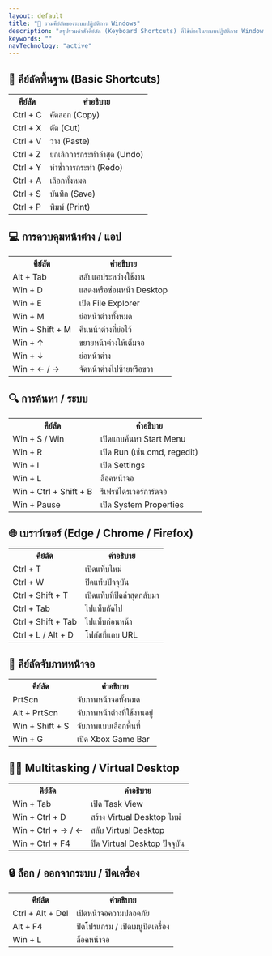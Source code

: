 ```yaml
---
layout: default
title: "🔑 รวมคีย์ลัดของระบบปฏิบัติการ Windows"
description: "สรุปรวมคำสั่งคีย์ลัด (Keyboard Shortcuts) ที่ใช้บ่อยในระบบปฏิบัติการ Windows โดยจัดกลุ่มตามหมวดหมู่ เพื่อให้ใช้งานและจดจำได้ง่ายขึ้น"
keywords: ""
navTechnology: "active"
---
```

<h2>🎯 คีย์ลัดพื้นฐาน (Basic Shortcuts)</h2>
<table class="table" style="width:100%;">
    <tr><th>คีย์ลัด</th><th>คำอธิบาย</th></tr>
    <tr><td>Ctrl + C</td><td>คัดลอก (Copy)</td></tr>
    <tr><td>Ctrl + X</td><td>ตัด (Cut)</td></tr>
    <tr><td>Ctrl + V</td><td>วาง (Paste)</td></tr>
    <tr><td>Ctrl + Z</td><td>ยกเลิกการกระทำล่าสุด (Undo)</td></tr>
    <tr><td>Ctrl + Y</td><td>ทำซ้ำการกระทำ (Redo)</td></tr>
    <tr><td>Ctrl + A</td><td>เลือกทั้งหมด</td></tr>
    <tr><td>Ctrl + S</td><td>บันทึก (Save)</td></tr>
    <tr><td>Ctrl + P</td><td>พิมพ์ (Print)</td></tr>
</table>
<h2>💻 การควบคุมหน้าต่าง / แอป</h2>
<table class="table" style="width:100%;">
    <tr><th>คีย์ลัด</th><th>คำอธิบาย</th></tr>
    <tr><td>Alt + Tab</td><td>สลับแอประหว่างใช้งาน</td></tr>
    <tr><td>Win + D</td><td>แสดงหรือซ่อนหน้า Desktop</td></tr>
    <tr><td>Win + E</td><td>เปิด File Explorer</td></tr>
    <tr><td>Win + M</td><td>ย่อหน้าต่างทั้งหมด</td></tr>
    <tr><td>Win + Shift + M</td><td>คืนหน้าต่างที่ย่อไว้</td></tr>
    <tr><td>Win + ↑</td><td>ขยายหน้าต่างให้เต็มจอ</td></tr>
    <tr><td>Win + ↓</td><td>ย่อหน้าต่าง</td></tr>
    <tr><td>Win + ← / →</td><td>จัดหน้าต่างไปซ้ายหรือขวา</td></tr>
</table>
<h2>🔍 การค้นหา / ระบบ</h2>
<table class="table" style="width:100%;">
    <tr><th>คีย์ลัด</th><th>คำอธิบาย</th></tr>
    <tr><td>Win + S / Win</td><td>เปิดแถบค้นหา Start Menu</td></tr>
    <tr><td>Win + R</td><td>เปิด Run (เช่น cmd, regedit)</td></tr>
    <tr><td>Win + I</td><td>เปิด Settings</td></tr>
    <tr><td>Win + L</td><td>ล็อคหน้าจอ</td></tr>
    <tr><td>Win + Ctrl + Shift + B</td><td>รีเฟรชไดรเวอร์การ์ดจอ</td></tr>
    <tr><td>Win + Pause</td><td>เปิด System Properties</td></tr>
</table>
<h2>🌐 เบราว์เซอร์ (Edge / Chrome / Firefox)</h2>
<table class="table" style="width:100%;">
    <tr><th>คีย์ลัด</th><th>คำอธิบาย</th></tr>
    <tr><td>Ctrl + T</td><td>เปิดแท็บใหม่</td></tr>
    <tr><td>Ctrl + W</td><td>ปิดแท็บปัจจุบัน</td></tr>
    <tr><td>Ctrl + Shift + T</td><td>เปิดแท็บที่ปิดล่าสุดกลับมา</td></tr>
    <tr><td>Ctrl + Tab</td><td>ไปแท็บถัดไป</td></tr>
    <tr><td>Ctrl + Shift + Tab</td><td>ไปแท็บก่อนหน้า</td></tr>
    <tr><td>Ctrl + L / Alt + D</td><td>โฟกัสที่แถบ URL</td></tr>
</table>
<h2>🎥 คีย์ลัดจับภาพหน้าจอ</h2>
<table class="table" style="width:100%;">
    <tr><th>คีย์ลัด</th><th>คำอธิบาย</th></tr>
    <tr><td>PrtScn</td><td>จับภาพหน้าจอทั้งหมด</td></tr>
    <tr><td>Alt + PrtScn</td><td>จับภาพหน้าต่างที่ใช้งานอยู่</td></tr>
    <tr><td>Win + Shift + S</td><td>จับภาพแบบเลือกพื้นที่</td></tr>
    <tr><td>Win + G</td><td>เปิด Xbox Game Bar</td></tr>
</table>
<h2>👨‍💻 Multitasking / Virtual Desktop</h2>
<table class="table" style="width:100%;">
    <tr><th>คีย์ลัด</th><th>คำอธิบาย</th></tr>
    <tr><td>Win + Tab</td><td>เปิด Task View</td></tr>
    <tr><td>Win + Ctrl + D</td><td>สร้าง Virtual Desktop ใหม่</td></tr>
    <tr><td>Win + Ctrl + → / ←</td><td>สลับ Virtual Desktop</td></tr>
    <tr><td>Win + Ctrl + F4</td><td>ปิด Virtual Desktop ปัจจุบัน</td></tr>
</table>
<h2>🔒 ล็อก / ออกจากระบบ / ปิดเครื่อง</h2>
<table class="table" style="width:100%;">
    <tr><th>คีย์ลัด</th><th>คำอธิบาย</th></tr>
    <tr><td>Ctrl + Alt + Del</td><td>เปิดหน้าจอความปลอดภัย</td></tr>
    <tr><td>Alt + F4</td><td>ปิดโปรแกรม / เปิดเมนูปิดเครื่อง</td></tr>
    <tr><td>Win + L</td><td>ล็อคหน้าจอ</td></tr>
</table>